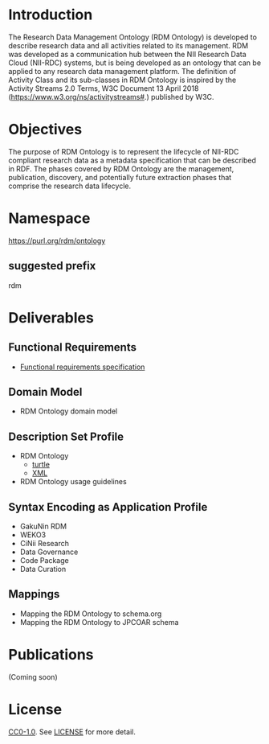 # Introduction
The Research Data Management Ontology (RDM Ontology) is developed to describe research data and all activities related to its management. RDM was developed as a communication hub between the NII Research Data Cloud (NII-RDC) systems, but is being developed as an ontology that can be applied to any research data management platform. The definition of Activity Class and its sub-classes in RDM Ontology is inspired by the Activity Streams 2.0 Terms, W3C Document 13 April 2018 (https://www.w3.org/ns/activitystreams#.) published by W3C.

# Objectives
The purpose of RDM Ontology is to represent the lifecycle of NII-RDC compliant research data as a metadata specification that can be described in RDF. The phases covered by RDM Ontology are the management, publication, discovery, and potentially future extraction phases that comprise the research data lifecycle.

# Namespace
https://purl.org/rdm/ontology

## suggested prefix
rdm

# Deliverables
## Functional Requirements
- [Functional requirements specification](./userstories/list.md) <!-- 機能要件と対応するユーザーストーリー一覧へのリンク -->

## Domain Model
- RDM Ontology domain model <!-- データモデル図 -->

## Description Set Profile
- RDM Ontology <!-- 記述項目の一覧 -->
  - [turtle](./ontology/RDM_ontology.ttl)
  - [XML](./ontology/RDM_ontology.xml)
- RDM Ontology usage guidelines <!-- 記入方法、推奨例／非推奨例、注意点等 -->

## Syntax Encoding as Application Profile <!-- 各基盤／機能でのエンコーディング例 -->
- GakuNin RDM
- WEKO3
- CiNii Research
- Data Governance
- Code Package
- Data Curation

## Mappings <!-- 他のスキーマへのマッピング -->
- Mapping the RDM Ontology to schema.org
- Mapping the RDM Ontology to JPCOAR schema

# Publications <!-- 関連出版物 -->
(Coming soon)

# License
[CC0-1.0](https://creativecommons.org/publicdomain/zero/1.0/). See [LICENSE](./LICENSE.txt) for more detail.
